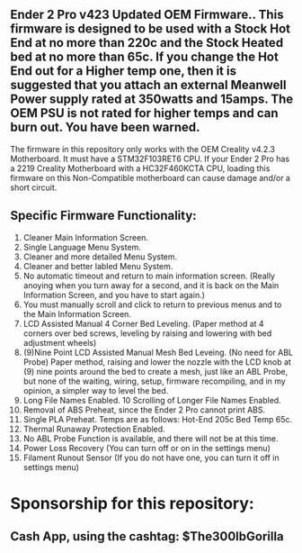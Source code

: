 ## Ender 2 Pro v423 Updated OEM Firmware.. This firmware is designed to be used with a Stock Hot End at no more than 220c and the Stock Heated bed at no more than 65c. If you change the Hot End out for a Higher temp one, then it is suggested that you attach an external Meanwell Power supply rated at 350watts and 15amps. The OEM PSU is not rated for higher temps and can burn out. You have been warned.
The firmware in this repository only works with the OEM Creality v4.2.3 Motherboard. It must have a STM32F103RET6 CPU. If your Ender 2 Pro has a 2219 Creality Motherboard with a HC32F460KCTA CPU, loading this firmware on this Non-Compatible motherboard can cause damage and/or a short circuit.
## Specific Firmware Functionality:
1. Cleaner Main Information Screen.
2. Single Language Menu System.
3. Cleaner and more detailed Menu System.
4. Cleaner and better labled Menu System.
5. No automatic timeout and return to main information screen. (Really anoying when you turn away for a second, and it is back on the Main Information Screen, and you have to start again.)
6. You must manually scroll and click to return to previous menus and to the Main Information Screen.
7. LCD Assisted Manual 4 Corner Bed Leveling. (Paper method at 4 corners over bed screws, leveling by raising and lowering with bed adjustment wheels)
8. (9)Nine Point LCD Assisted Manual Mesh Bed Leveing. (No need for ABL Probe) Paper method, raising and lower the nozzle with the LCD knob at (9) nine points around the bed to create a mesh, just like an ABL Probe, but none of the waiting, wiring, setup, firmware recompiling, and in my opinion, a simpler way to level the bed.
9. Long File Names Enabled.
10 Scrolling of Longer File Names Enabled.
11. Removal of ABS Preheat, since the Ender 2 Pro cannot print ABS.
13. Single PLA Preheat. Temps are as follows: Hot-End 205c Bed Temp 65c.
14. Thermal Runaway Protection Enabled.
15. No ABL Probe Function is available, and there will not be at this time.
16. Power Loss Recovery (You can turn off or on in the settings menu)
17. Filament Runout Sensor (If you do not have one, you can turn it off in settings menu)

# Sponsorship for this repository: 
##  Cash App, using the cashtag: $The300lbGorilla
